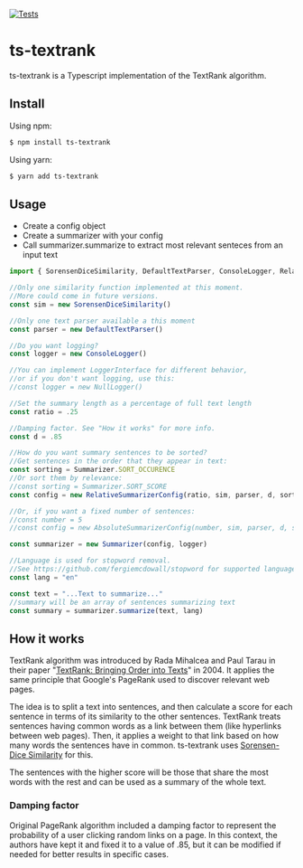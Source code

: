 [![Tests](https://github.com/NachoBrito/ts-textrank/actions/workflows/tests.yml/badge.svg)](https://github.com/NachoBrito/ts-textrank/actions/workflows/tests.yml)

# ts-textrank

ts-textrank is a Typescript implementation of the TextRank algorithm. 

## Install

Using npm:
```bash
$ npm install ts-textrank
```

Using yarn:

```bash
$ yarn add ts-textrank
```

## Usage

- Create a config object
- Create a summarizer with your config
- Call summarizer.summarize to extract most relevant senteces from an input text

```js
import { SorensenDiceSimilarity, DefaultTextParser, ConsoleLogger, RelativeSummarizerConfig, Summarizer, NullLogger, Sentence } from "ts-textrank";

//Only one similarity function implemented at this moment.
//More could come in future versions.
const sim = new SorensenDiceSimilarity()

//Only one text parser available a this moment
const parser = new DefaultTextParser()

//Do you want logging?
const logger = new ConsoleLogger()

//You can implement LoggerInterface for different behavior,
//or if you don't want logging, use this:
//const logger = new NullLogger()

//Set the summary length as a percentage of full text length
const ratio = .25 

//Damping factor. See "How it works" for more info.
const d = .85

//How do you want summary sentences to be sorted?
//Get sentences in the order that they appear in text:
const sorting = Summarizer.SORT_OCCURENCE
//Or sort them by relevance:
//const sorting = Summarizer.SORT_SCORE
const config = new RelativeSummarizerConfig(ratio, sim, parser, d, sorting)

//Or, if you want a fixed number of sentences:
//const number = 5
//const config = new AbsoluteSummarizerConfig(number, sim, parser, d, sorting)    

const summarizer = new Summarizer(config, logger)

//Language is used for stopword removal.
//See https://github.com/fergiemcdowall/stopword for supported languages
const lang = "en"

const text = "...Text to summarize..."
//summary will be an array of sentences summarizing text
const summary = summarizer.summarize(text, lang)
```    

## How it works

TextRank algorithm was introduced by Rada Mihalcea and Paul Tarau in their paper "[TextRank: Bringing Order into Texts](https://aclanthology.org/W04-3252/)" in 2004. It applies the same principle that Google's PageRank used to discover relevant web pages.

The idea is to split a text into sentences, and then calculate a score for each sentence in terms of its similarity to the other sentences. TextRank treats sentences having common words as a link between them (like hyperlinks between web pages). Then, it applies a weight to that link based on how many words the sentences have in common. ts-textrank uses [Sorensen-Dice Similarity](https://en.wikipedia.org/wiki/S%C3%B8rensen%E2%80%93Dice_coefficient) for this.

The sentences with the higher score will be those that share the most words with the rest and can be used as a summary of the whole text.

### Damping factor

Original PageRank algorithm included a damping factor to represent the probability of a user clicking random links on a page. In this context, the authors have kept it and fixed it to a value of .85, but it can be modified if needed for better results in specific cases.
